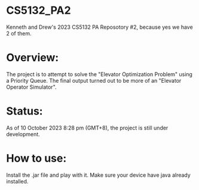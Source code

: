 # CS5132_PA2
Kenneth and Drew's 2023 CS5132 PA Reposotory #2, because yes we have 2 of them.
# Overview:
The project is to attempt to solve the "Elevator Optimization Problem" using a Priority Queue. The final output turned out to be more of an "Elevator Operator Simulator".
# Status:
As of 10 October 2023 8:28 pm (GMT+8), the project is still under development.
# How to use:
Install the .jar file and play with it. Make sure your device have java already installed.
